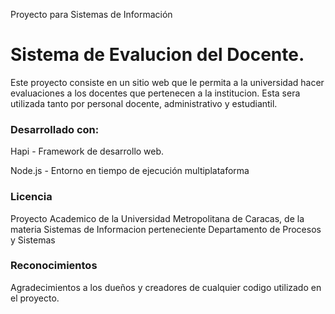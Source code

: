 Proyecto para Sistemas de Información


# Sistema de Evalucion del Docente.

Este proyecto consiste en un sitio web que le permita a la universidad hacer evaluaciones a los docentes que pertenecen a la institucion. Esta sera utilizada tanto por personal docente, administrativo y estudiantil.

### Desarrollado con:

Hapi - Framework de desarrollo web.

Node.js - Entorno en tiempo de ejecución multiplataforma


### Licencia

Proyecto Academico de la Universidad Metropolitana de Caracas, de la materia Sistemas de Informacion perteneciente Departamento de Procesos y Sistemas

### Reconocimientos

Agradecimientos a los dueños y creadores de cualquier codigo utilizado en el proyecto.
